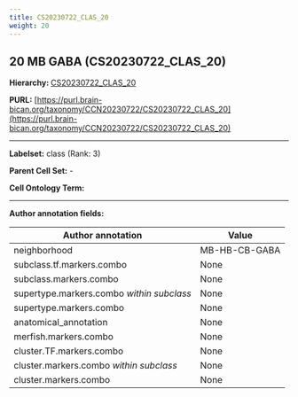 ```yaml
---
title: CS20230722_CLAS_20
weight: 20
---
```

## 20 MB GABA (CS20230722_CLAS_20)
<b>Hierarchy: </b>
[CS20230722_CLAS_20](../CS20230722_CLAS_20)

**PURL:** [https://purl.brain-bican.org/taxonomy/CCN20230722/CS20230722_CLAS_20](https://purl.brain-bican.org/taxonomy/CCN20230722/CS20230722_CLAS_20)

---


**Labelset:** class (Rank: 3)

**Parent Cell Set:** -



**Cell Ontology Term:** 

[MARKER GENES.]: #


---

[TRANSFERRED ANNOTATIONS.]: #


[AUTHOR ANNOTATION FIELDS.]: #


**Author annotation fields:**

| Author annotation | Value |
|-------------------|-------|
|neighborhood|MB-HB-CB-GABA|
|subclass.tf.markers.combo|None|
|subclass.markers.combo|None|
|supertype.markers.combo _within subclass_|None|
|supertype.markers.combo|None|
|anatomical_annotation|None|
|merfish.markers.combo|None|
|cluster.TF.markers.combo|None|
|cluster.markers.combo _within subclass_|None|
|cluster.markers.combo|None|
